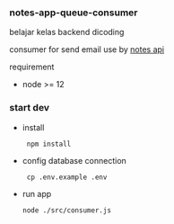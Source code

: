 ### notes-app-queue-consumer

belajar kelas backend dicoding 

consumer for send email use by [notes api](https://github.com/ajikamaludin/hapi-notes-api)

requirement 
- node >= 12

### start dev

- install 

   	   npm install 
    
- config database connection

   	   cp .env.example .env
  
- run app

	  node ./src/consumer.js
